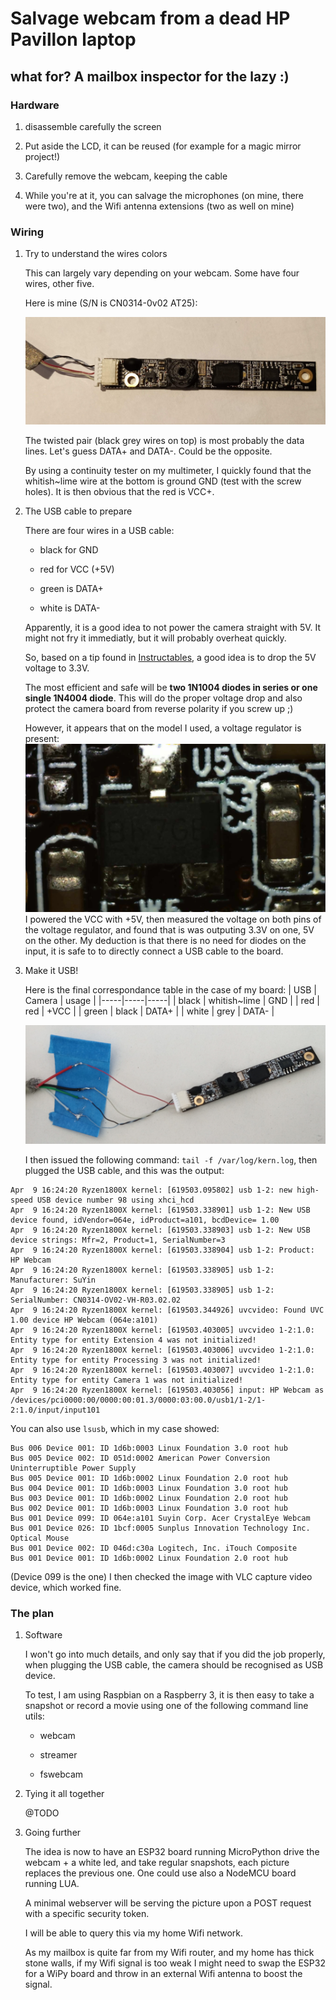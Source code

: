 # Salvage webcam from a dead HP Pavillon laptop

## what for? A mailbox inspector for the lazy :)

### Hardware

1. disassemble carefully the screen

1. Put aside the LCD, it can be reused (for example for a magic mirror project!)

1. Carefully remove the webcam, keeping the cable

1. While you're at it, you can salvage the microphones (on mine, there were two), and the Wifi antenna extensions (two as well on mine)

### Wiring

1. Try to understand the wires colors

    This can largely vary depending on your webcam. Some have four wires, other five.

    Here is mine (S/N is CN0314-0v02 AT25):

    ![webcam](./HP_laptop_webcam.jpg)

    The twisted pair (black grey wires on top) is most probably the data lines. Let's guess DATA+ and DATA-. Could be the opposite.

    By using a continuity tester on my multimeter,  I quickly found that the whitish~lime wire at the bottom is ground GND (test with the screw holes). It is then obvious that the red is VCC+.

1. The USB cable to prepare

    There are four wires in a USB cable:

    * black for GND

    * red for VCC (+5V)

    * green is DATA+

    * white is DATA-

    Apparently, it is a good idea to not power the camera straight with 5V. It might not fry it immediatly, but it will probably overheat quickly.

    So, based on a tip found in [Instructables](https://www.instructables.com/id/Salvaging-and-Reusing-an-Old-Laptop-Camera-to-USB-/), a good idea is to drop the 5V voltage to 3.3V.

    The most efficient and safe will be __two 1N1004 diodes in series or one single 1N4004 diode__. This will do the proper voltage drop and also protect the camera board from reverse polarity if you screw up ;)

    However, it appears that on the model I used, a voltage regulator is present:
        ![close-up](voltage_regulator.jpg)
    I powered the VCC with +5V, then measured the voltage on both pins of the voltage regulator, and found that is was outputing 3.3V on one, 5V on the other. My deduction is that there is no need for diodes on the input, it is safe to to directly connect a USB cable to the board.

1. Make it USB!

    Here is the final correspondance table in the case of my board:
    | USB | Camera | usage |
    |-----|-----|-----|
    | black | whitish~lime | GND |
    | red | red | +VCC |
    | green | black | DATA+ |
    | white | grey | DATA- |

    ![Final wiring](USB_wiring.jpg)

    I then issued the following command: ```tail -f /var/log/kern.log```, then plugged the USB cable, and this was the output:
```
Apr  9 16:24:20 Ryzen1800X kernel: [619503.095802] usb 1-2: new high-speed USB device number 98 using xhci_hcd
Apr  9 16:24:20 Ryzen1800X kernel: [619503.338901] usb 1-2: New USB device found, idVendor=064e, idProduct=a101, bcdDevice= 1.00
Apr  9 16:24:20 Ryzen1800X kernel: [619503.338903] usb 1-2: New USB device strings: Mfr=2, Product=1, SerialNumber=3
Apr  9 16:24:20 Ryzen1800X kernel: [619503.338904] usb 1-2: Product: HP Webcam
Apr  9 16:24:20 Ryzen1800X kernel: [619503.338905] usb 1-2: Manufacturer: SuYin
Apr  9 16:24:20 Ryzen1800X kernel: [619503.338905] usb 1-2: SerialNumber: CN0314-OV02-VH-R03.02.02
Apr  9 16:24:20 Ryzen1800X kernel: [619503.344926] uvcvideo: Found UVC 1.00 device HP Webcam (064e:a101)
Apr  9 16:24:20 Ryzen1800X kernel: [619503.403005] uvcvideo 1-2:1.0: Entity type for entity Extension 4 was not initialized!
Apr  9 16:24:20 Ryzen1800X kernel: [619503.403006] uvcvideo 1-2:1.0: Entity type for entity Processing 3 was not initialized!
Apr  9 16:24:20 Ryzen1800X kernel: [619503.403007] uvcvideo 1-2:1.0: Entity type for entity Camera 1 was not initialized!
Apr  9 16:24:20 Ryzen1800X kernel: [619503.403056] input: HP Webcam as /devices/pci0000:00/0000:00:01.3/0000:03:00.0/usb1/1-2/1-2:1.0/input/input101
```
You can also use ```lsusb```, which in my case showed:
```
Bus 006 Device 001: ID 1d6b:0003 Linux Foundation 3.0 root hub
Bus 005 Device 002: ID 051d:0002 American Power Conversion Uninterruptible Power Supply
Bus 005 Device 001: ID 1d6b:0002 Linux Foundation 2.0 root hub
Bus 004 Device 001: ID 1d6b:0003 Linux Foundation 3.0 root hub
Bus 003 Device 001: ID 1d6b:0002 Linux Foundation 2.0 root hub
Bus 002 Device 001: ID 1d6b:0003 Linux Foundation 3.0 root hub
Bus 001 Device 099: ID 064e:a101 Suyin Corp. Acer CrystalEye Webcam
Bus 001 Device 026: ID 1bcf:0005 Sunplus Innovation Technology Inc. Optical Mouse
Bus 001 Device 002: ID 046d:c30a Logitech, Inc. iTouch Composite
Bus 001 Device 001: ID 1d6b:0002 Linux Foundation 2.0 root hub
```
(Device 099 is the one)
I then checked the image with VLC capture video device, which worked fine.

### The plan

1. Software

    I won't go into much details, and only say that if you did the job properly, when plugging the USB cable, the camera should be recognised as USB device.

    To test, I am using Raspbian on a Raspberry 3, it is then easy to take a snapshot or record a movie using one of the following command line utils:

    * webcam

    * streamer

    * fswebcam

1. Tying it all together

    @TODO

1. Going further

    The idea is now to have an ESP32 board running MicroPython drive the webcam + a white led, and take regular snapshots, each picture replaces the previous one. One could use also a NodeMCU board running LUA.

    A minimal webserver will be serving the picture upon a POST request with a specific security token.

    I will be able to query this via my home Wifi network.

    As my mailbox is quite far from my Wifi router, and my home has thick stone walls, if my Wifi signal is too weak I might need to swap the ESP32 for a WiPy board and throw in an external Wifi antenna to boost the signal.
